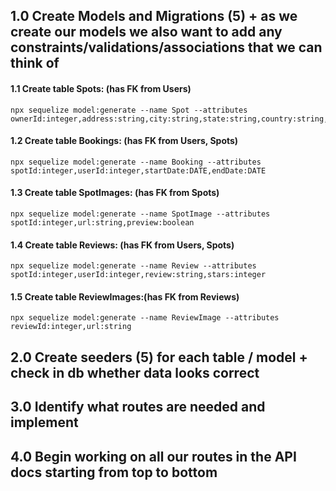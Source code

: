 ##
## 1.0 Create Models and Migrations (5) + as we create our models we also want to add any constraints/validations/associations that we can think of

#### 1.1 Create table Spots: (has FK from Users)
```
npx sequelize model:generate --name Spot --attributes ownerId:integer,address:string,city:string,state:string,country:string,lat:decimal,lng:decimal,name:string,description:string,price:decimal
```

#### 1.2 Create table Bookings: (has FK from Users, Spots)
```
npx sequelize model:generate --name Booking --attributes spotId:integer,userId:integer,startDate:DATE,endDate:DATE
```
#### 1.3 Create table SpotImages: (has FK from Spots)
```
npx sequelize model:generate --name SpotImage --attributes spotId:integer,url:string,preview:boolean
```
#### 1.4 Create table Reviews: (has FK from Users, Spots)
```
npx sequelize model:generate --name Review --attributes spotId:integer,userId:integer,review:string,stars:integer
```
#### 1.5 Create table ReviewImages:(has FK from Reviews)
```
npx sequelize model:generate --name ReviewImage --attributes reviewId:integer,url:string
```

## 2.0 Create seeders (5) for each table / model + check in db whether data looks correct

## 3.0 Identify what routes are needed and implement

## 4.0 Begin working on all our routes in the API docs starting from top to bottom

